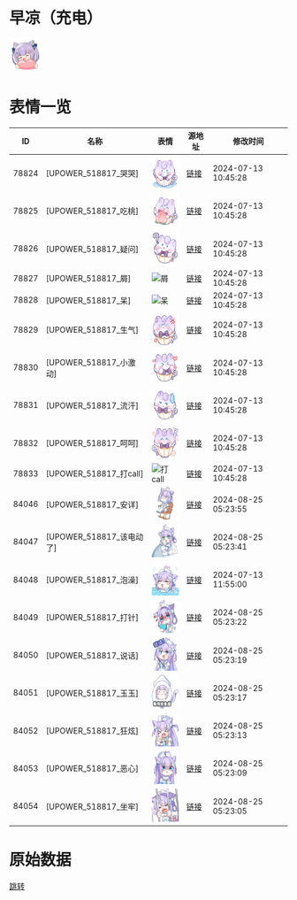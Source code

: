# 早凉（充电）

<img src="./cover.png" height="60" alt="cover" />

# 表情一览

|ID|名称|表情|源地址|修改时间|
|----|----|----|----|----|
|78824|[UPOWER_518817_哭哭]|<img src="./pic/078824_%5BUPOWER_518817_哭哭%5D.png" height="60" alt="哭哭"/>|[链接](https://i0.hdslb.com/bfs/garb/b556b4376e9f772ea6aa20ace1d9748e02bd46d9.png)|2024-07-13 10:45:28|
|78825|[UPOWER_518817_吃桃]|<img src="./pic/078825_%5BUPOWER_518817_吃桃%5D.png" height="60" alt="吃桃"/>|[链接](https://i0.hdslb.com/bfs/garb/40db5fda3eb243fc9c1ff8e53b76ef9d88bd727e.png)|2024-07-13 10:45:28|
|78826|[UPOWER_518817_疑问]|<img src="./pic/078826_%5BUPOWER_518817_疑问%5D.png" height="60" alt="疑问"/>|[链接](https://i0.hdslb.com/bfs/garb/e6036e73fdc1cbbdb365abb9243600e23a4287b9.png)|2024-07-13 10:45:28|
|78827|[UPOWER_518817_屑]|<img src="./pic/078827_%5BUPOWER_518817_屑%5D.png" height="60" alt="屑"/>|[链接](https://i0.hdslb.com/bfs/garb/39b128568a44d13c703b1b17590b59c43bc46534.png)|2024-07-13 10:45:28|
|78828|[UPOWER_518817_呆]|<img src="./pic/078828_%5BUPOWER_518817_呆%5D.png" height="60" alt="呆"/>|[链接](https://i0.hdslb.com/bfs/garb/660c019ab09d3c7a8df0199614f78c8af7b5cb2d.png)|2024-07-13 10:45:28|
|78829|[UPOWER_518817_生气]|<img src="./pic/078829_%5BUPOWER_518817_生气%5D.png" height="60" alt="生气"/>|[链接](https://i0.hdslb.com/bfs/garb/9478262cc1bec5e18e25e0cb673f2be78ea2e7c4.png)|2024-07-13 10:45:28|
|78830|[UPOWER_518817_小激动]|<img src="./pic/078830_%5BUPOWER_518817_小激动%5D.png" height="60" alt="小激动"/>|[链接](https://i0.hdslb.com/bfs/garb/22f9c02a6d45a1f38e5b70946c48747bb440dd9a.png)|2024-07-13 10:45:28|
|78831|[UPOWER_518817_流汗]|<img src="./pic/078831_%5BUPOWER_518817_流汗%5D.png" height="60" alt="流汗"/>|[链接](https://i0.hdslb.com/bfs/garb/feec9d638ba97fe0806244d8d4360ea601f9a270.png)|2024-07-13 10:45:28|
|78832|[UPOWER_518817_呵呵]|<img src="./pic/078832_%5BUPOWER_518817_呵呵%5D.png" height="60" alt="呵呵"/>|[链接](https://i0.hdslb.com/bfs/garb/0c714a4b22590737f6db3ec04eeab3d0a6b87d97.png)|2024-07-13 10:45:28|
|78833|[UPOWER_518817_打call]|<img src="./pic/078833_%5BUPOWER_518817_打call%5D.png" height="60" alt="打call"/>|[链接](https://i0.hdslb.com/bfs/garb/55503930bc51a92a56983026923d3c38cafcfa4a.png)|2024-07-13 10:45:28|
|84046|[UPOWER_518817_安详]|<img src="./pic/084046_%5BUPOWER_518817_安详%5D.png" height="60" alt="安详"/>|[链接](https://i0.hdslb.com/bfs/garb/defd5c2190602735b7b5b31c2694792df7adf2b2.png)|2024-08-25 05:23:55|
|84047|[UPOWER_518817_该电动了]|<img src="./pic/084047_%5BUPOWER_518817_该电动了%5D.png" height="60" alt="该电动了"/>|[链接](https://i0.hdslb.com/bfs/garb/afa44844f8924e81dda21307d61c699bfe41a17d.png)|2024-08-25 05:23:41|
|84048|[UPOWER_518817_泡澡]|<img src="./pic/084048_%5BUPOWER_518817_泡澡%5D.png" height="60" alt="泡澡"/>|[链接](https://i0.hdslb.com/bfs/garb/e265a3ec0b18b13b0ccdca0dd380aa5766529b42.png)|2024-07-13 11:55:00|
|84049|[UPOWER_518817_打针]|<img src="./pic/084049_%5BUPOWER_518817_打针%5D.png" height="60" alt="打针"/>|[链接](https://i0.hdslb.com/bfs/garb/9bd9a32ab4099bebb933bde0af685dd597a547f0.png)|2024-08-25 05:23:22|
|84050|[UPOWER_518817_说话]|<img src="./pic/084050_%5BUPOWER_518817_说话%5D.png" height="60" alt="说话"/>|[链接](https://i0.hdslb.com/bfs/garb/93bfcf3444d8e53def91f2ddbe83477561f873f2.png)|2024-08-25 05:23:19|
|84051|[UPOWER_518817_玉玉]|<img src="./pic/084051_%5BUPOWER_518817_玉玉%5D.png" height="60" alt="玉玉"/>|[链接](https://i0.hdslb.com/bfs/garb/0a50e348db31192a1554b2d4b3ce5927f28fb151.png)|2024-08-25 05:23:17|
|84052|[UPOWER_518817_狂炫]|<img src="./pic/084052_%5BUPOWER_518817_狂炫%5D.png" height="60" alt="狂炫"/>|[链接](https://i0.hdslb.com/bfs/garb/e0b5c3ede7a8fe9cb2b8feaf676bb0b3b25746db.png)|2024-08-25 05:23:13|
|84053|[UPOWER_518817_恶心]|<img src="./pic/084053_%5BUPOWER_518817_恶心%5D.png" height="60" alt="恶心"/>|[链接](https://i0.hdslb.com/bfs/garb/54f9f717f97be67d8c88bc7f664bccb2891f97a2.png)|2024-08-25 05:23:09|
|84054|[UPOWER_518817_坐牢]|<img src="./pic/084054_%5BUPOWER_518817_坐牢%5D.png" height="60" alt="坐牢"/>|[链接](https://i0.hdslb.com/bfs/garb/566a255ea126dfa52b8edad9883f83ff8a825ca3.png)|2024-08-25 05:23:05|

# 原始数据

[跳转](./raw.json)

